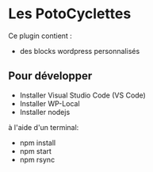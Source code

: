 # Les PotoCyclettes

Ce plugin contient :
- des blocks wordpress personnalisés

## Pour développer

- Installer Visual Studio Code (VS Code)
- Installer WP-Local
- Installer nodejs

à l'aide d'un terminal:
- npm install
- npm start
- npm rsync
